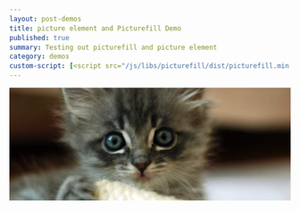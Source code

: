 ```yaml
---
layout: post-demos
title: picture element and Picturefill Demo
published: true
summary: Testing out picturefill and picture element
category: demos
custom-script: [<script src="/js/libs/picturefill/dist/picturefill.min.js" async></script>]
---
```



<picture>
	<source media="(min-width: 60em)" srcset="/images/picture-demo/large.jpg">
	<source media="(min-width: 40em)" srcset="/images/picture-demo/700.jpg">
	<source media="(min-width: 30em)" srcset="/images/picture-demo/500.jpeg">
	<img src="/images/picture-demo/fallback.jpeg" alt="">
</picture>